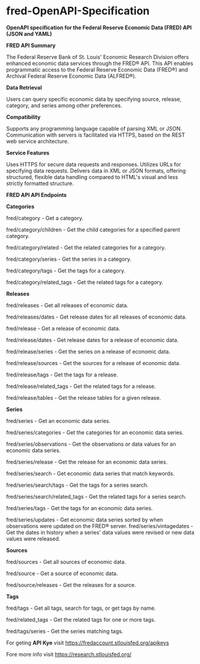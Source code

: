 # fred-OpenAPI-Specification

**OpenAPI specification for the Federal Reserve Economic Data (FRED) API (JSON and YAML)**



**FRED API Summary**

The Federal Reserve Bank of St. Louis' Economic Research Division offers enhanced economic data services through the FRED® API. This API enables programmatic access to the Federal Reserve Economic Data (FRED®) and Archival Federal Reserve Economic Data (ALFRED®).


**Data Retrieval**

Users can query specific economic data by specifying source, release, category, and series among other preferences.


**Compatibility**

Supports any programming language capable of parsing XML or JSON. Communication with servers is facilitated via HTTPS, based on the REST web service architecture.


**Service Features**

Uses HTTPS for secure data requests and responses.
Utilizes URLs for specifying data requests.
Delivers data in XML or JSON formats, offering structured, flexible data handling compared to HTML's visual and less strictly formatted structure.



**FRED API API Endpoints**


**Categories**

fred/category - Get a category.

fred/category/children - Get the child categories for a specified parent category.

fred/category/related - Get the related categories for a category.

fred/category/series - Get the series in a category.

fred/category/tags - Get the tags for a category.

fred/category/related_tags - Get the related tags for a category.



**Releases**

fred/releases - Get all releases of economic data.

fred/releases/dates - Get release dates for all releases of economic data.

fred/release - Get a release of economic data.

fred/release/dates - Get release dates for a release of economic data.

fred/release/series - Get the series on a release of economic data.

fred/release/sources - Get the sources for a release of economic data.

fred/release/tags - Get the tags for a release.

fred/release/related_tags - Get the related tags for a release.

fred/release/tables - Get the release tables for a given release.


**Series**

fred/series - Get an economic data series.

fred/series/categories - Get the categories for an economic data series.

fred/series/observations - Get the observations or data values for an economic data series.

fred/series/release - Get the release for an economic data series.

fred/series/search - Get economic data series that match keywords.

fred/series/search/tags - Get the tags for a series search.

fred/series/search/related_tags - Get the related tags for a series search.

fred/series/tags - Get the tags for an economic data series.

fred/series/updates - Get economic data series sorted by when observations were updated on the FRED®
server.
fred/series/vintagedates - Get the dates in history when a series' data values were revised or new data values were released.



**Sources**

fred/sources - Get all sources of economic data.

fred/source - Get a source of economic data.

fred/source/releases - Get the releases for a source.



**Tags**

fred/tags - Get all tags, search for tags, or get tags by name.

fred/related_tags - Get the related tags for one or more tags.

fred/tags/series - Get the series matching tags.




For geting **API Kye** visit https://fredaccount.stlouisfed.org/apikeys

Fore more info visit https://research.stlouisfed.org/
